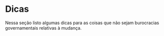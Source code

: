 # Dicas

Nessa seção listo algumas dicas para as coisas que não sejam burocracias governamentais relativas à mudança.
